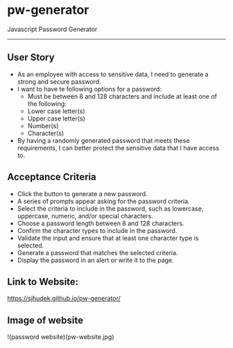 # pw-generator
Javascript Password Generator

***

## User Story
* As an employee with access to sensitive data, I need to generate a strong and secure password. 
* I want to have te following options for a password:
  * Must be between 8 and 128 characters and include at least one of the following:
  * Lower case letter(s)
  * Upper case letter(s)
  * Number(s)
  * Character(s)
* By having a randomly generated password that meets these requirements, I can better protect the sensitive data that I have access to.

## Acceptance Criteria
* Click the button to generate a new password.
* A series of prompts appear asking for the password criteria.
* Select the criteria to include in the password, such as lowercase, uppercase, numeric, and/or special characters.
* Choose a password length between 8 and 128 characters.
* Confirm the character types to include in the password.
* Validate the input and ensure that at least one character type is selected.
* Generate a password that matches the selected criteria.
* Display the password in an alert or write it to the page.

## Link to Website:

https://sjhudek.github.io/pw-generator/

## Image of website

!(password website)(pw-website.jpg)
